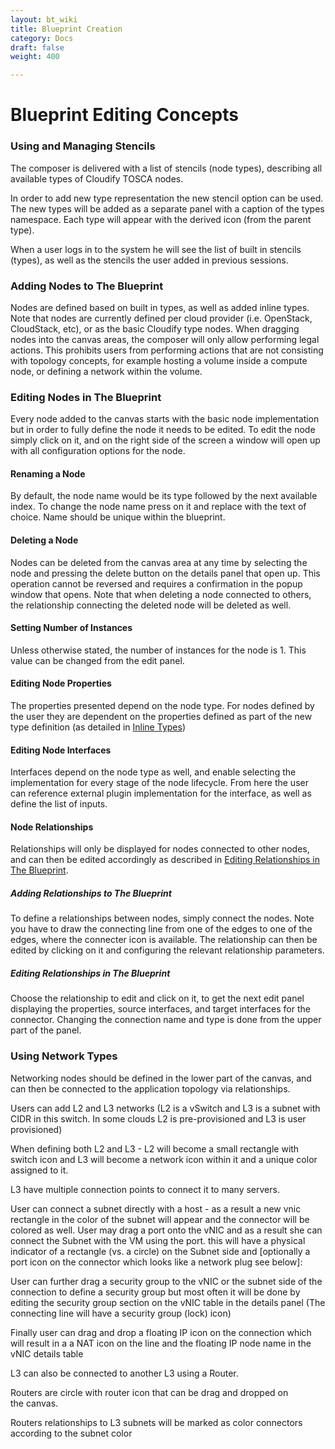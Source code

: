 ```yaml
---
layout: bt_wiki
title: Blueprint Creation
category: Docs
draft: false
weight: 400

---
```

# Blueprint Editing Concepts  

### Using and Managing Stencils 
The composer is delivered with a list of stencils (node types), describing all available types of Cloudify TOSCA
nodes.
 
In order to add new type representation the new stencil option can be used.
The new types will be added as a separate panel with a caption of the types namespace. 
Each type will appear with the derived icon (from the parent type). 

When a user logs in to the system he will see the list of built in stencils (types), as well as the
stencils the user added in previous sessions.

### Adding Nodes to The Blueprint
Nodes are defined based on built in types, as well as added inline types. 
Note that nodes are currently defined per cloud provider (i.e. OpenStack, CloudStack, etc), or as the basic Cloudify type nodes.
When dragging nodes into the canvas areas, the composer will only allow performing legal actions. 
This prohibits users from performing actions that are not consisting with topology concepts, for example hosting a volume inside a compute node, or defining a network within the volume.


### Editing Nodes in The Blueprint

Every node added to the canvas starts with the basic node implementation but in order to fully define the node it needs to be edited. 
To edit the node simply click on it, and on the right side of the screen a window will open up with all configuration options for the node.


#### Renaming a Node 
By default, the node name would be its type followed by the next available index. 
To change the node name press on it and replace with the text of choice. 
Name should be unique within the blueprint.

#### Deleting a Node 
Nodes can be deleted from the canvas area at any time by selecting the node and pressing the delete button on the details panel that open up. 
This operation cannot be reversed and requires a confirmation in the popup window that opens.
Note that when deleting a node connected to others, the relationship connecting the deleted node will be deleted as well.

#### Setting Number of Instances
Unless otherwise stated, the number of instances for the node is 1. 
This value can be changed from the edit panel.

#### Editing Node Properties
The properties presented depend on the node type. 
For nodes defined by the user they are dependent on the properties defined as part of the new type definition (as detailed in [Inline Types])

#### Editing Node Interfaces
Interfaces depend on the node type as well, and enable selecting the implementation for every stage of the node lifecycle. 
From here the user can reference external plugin implementation for the interface, as well as define the list of inputs.

#### Node Relationships

Relationships will only be displayed for nodes connected to other nodes, and can then be edited accordingly as described in [Editing Relationships in The Blueprint].

##### Adding Relationships to The Blueprint
To define a relationships between nodes, simply connect the nodes. Note you have to draw the connecting line from one of the edges to one of the edges, where the connecter icon is available. The relationship can then be edited by clicking on it and configuring the relevant relationship parameters.

##### Editing Relationships in The Blueprint
Choose the relationship to edit and click on it, to get the next edit panel displaying the properties, source interfaces, and target interfaces for the connector.  Changing the connection name and type is done from the upper part of the panel.


### Using Network Types

Networking nodes should be defined in the lower part of the canvas, and can then be connected
to the application topology via relationships.

Users can add L2 and L3 networks (L2 is a vSwitch and L3 is a subnet with CIDR in this switch. In
some clouds L2 is pre-provisioned and L3 is user provisioned)

When defining both L2 and L3 - L2 will become a small rectangle with switch icon and L3 will
become a network icon within it and a unique color assigned to it.

L3 have multiple connection points to connect it to many servers.

User can connect a subnet directly with a host - as a result a new vnic rectangle in the color of
the subnet will appear and the connector will be colored as well. User may drag a port onto the
vNIC and as a result she can connect the Subnet with the VM using the port. this will have a
physical indicator of a rectangle (vs. a circle) on the Subnet side and [optionally a port icon on
the connector which looks like a network plug see below]:

User can further drag a security group to the vNIC or the subnet side of the connection to define
a security group but most often it will be done by editing the security group section on the vNIC
table in the details panel (The connecting line will have a security group (lock) icon)

Finally user can drag and drop a floating IP icon on the connection which will result in a a NAT
icon on the line and the floating IP node name in the vNIC details table

L3 can also be connected to another L3 using a Router.

Routers are circle with router icon that can be drag and dropped on the canvas.

Routers relationships to L3 subnets will be marked as color connectors according to the subnet
color


  [Inline Types]: /composer/overview/#inline-types
  [Editing Relationships in The Blueprint]: #editing-relationships-in-the-blueprint